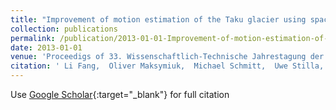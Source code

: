 ```yaml
---
title: "Improvement of motion estimation of the Taku glacier using spaceborne SAR images"
collection: publications
permalink: /publication/2013-01-01-Improvement-of-motion-estimation-of-the-Taku-glacier-using-spaceborne-SAR-images
date: 2013-01-01
venue: 'Proceedigs of 33. Wissenschaftlich-Technische Jahrestagung der DGPF'
citation: ' Li Fang,  Oliver Maksymiuk,  Michael Schmitt,  Uwe Stilla, &quot;Improvement of motion estimation of the Taku glacier using spaceborne SAR images.&quot; Proceedigs of 33. Wissenschaftlich-Technische Jahrestagung der DGPF, 2013.'
---
```

Use [Google Scholar](https://scholar.google.com/scholar?q=Improvement+of+motion+estimation+of+the+Taku+glacier+using+spaceborne+SAR+images){:target="_blank"} for full citation